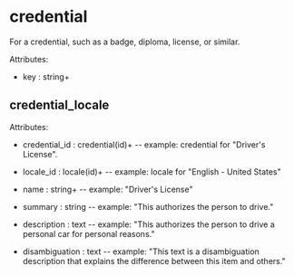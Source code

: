 # credential

For a credential, such as a badge, diploma, license, or similar.

Attributes:

* key : string+


## credential_locale

Attributes:

* credential_id : credential(id)+ -- example: credential for "Driver's License".

* locale_id : locale(id)+ -- example: locale for "English - United States"

* name : string+ -- example: "Driver's License"

* summary : string -- example: "This authorizes the person to drive."

* description : text -- example: "This authorizes the person to drive a personal car for personal reasons."

* disambiguation : text -- example: "This text is a disambiguation description that explains the difference between this item and others."
